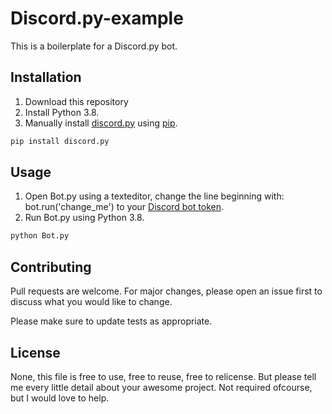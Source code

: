 # Discord.py-example

This is a boilerplate for a Discord.py bot.

## Installation
1. Download this repository
2. Install Python 3.8.
3. Manually install [discord.py](https://github.com/Rapptz/discord.py) using [pip](https://pip.pypa.io/en/stable/).
```bash
pip install discord.py
```

## Usage
1. Open Bot.py using a texteditor, change the line beginning with: bot.run('change_me') to your [Discord bot token](https://github.com/Tyrrrz/DiscordChatExporter/wiki/Obtaining-Token-and-Channel-IDs#how-to-get-a-bot-token).
2. Run Bot.py using Python 3.8.
```bash
python Bot.py
```

## Contributing
Pull requests are welcome. For major changes, please open an issue first to discuss what you would like to change.

Please make sure to update tests as appropriate.

## License
None, this file is free to use, free to reuse, free to relicense. But please tell me every little detail about your awesome project.
Not required ofcourse, but I would love to help.
